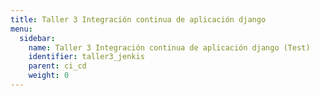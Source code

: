 ```yaml
---
title: Taller 3 Integración continua de aplicación django
menu:
  sidebar:
    name: Taller 3 Integración continua de aplicación django (Test)
    identifier: taller3_jenkis
    parent: ci_cd
    weight: 0
---
```

